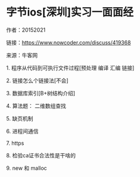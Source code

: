 # 字节ios\[深圳]实习一面面经

作者：20152021

链接：https://www.nowcoder.com/discuss/419368

来源：牛客网



1\. 程序从代码到可执行文件过程\[预处理 编译 汇编 链接]

2\. 链接怎么个链接法\[不会]

3\. 数据库索引\[B+树结构介绍]

4\. 算法题： 二维数组查找

5\. 缺页机制

6\. 进程间通信

7\. https

8\. 检验ca证书合法性是干啥的

9\. new 和 malloc
